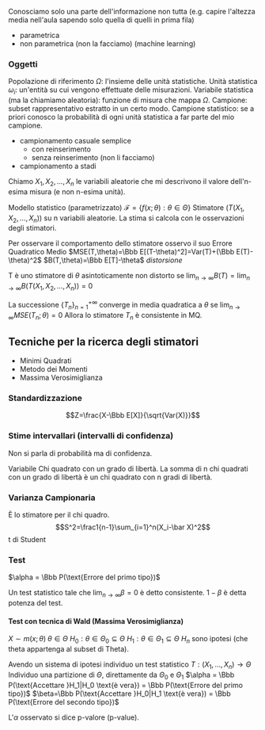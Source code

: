 Conosciamo solo una parte dell'informazione non tutta (e.g. capire l'altezza media nell'aula sapendo solo quella di quelli in prima fila)
- parametrica
- non parametrica (non la facciamo) (machine learning)

### Oggetti

Popolazione di riferimento $\Omega$: l'insieme delle unità statistiche.
Unità statistica $\omega_i$: un'entità su cui vengono effettuate delle misurazioni.
Variabile statistica (ma la chiamiamo aleatoria): funzione di misura che mappa $\Omega$.
Campione: subset rappresentativo estratto in un certo modo.
Campione statistico: se a priori conosco la probabilità di ogni unità statistica a far parte del mio campione.
- campionamento casuale semplice
   - con reinserimento
   - senza reinserimento (non li facciamo)
- campionamento a stadi

Chiamo $X_1, X_2, \dots,X_n$ le variabili aleatorie che mi descrivono il valore dell'n-esima misura (e non n-esima unità).

Modello statistico (parametrizzato) $\mathcal F=\{f(x;\theta):\theta\in\Theta\}$
Stimatore ($T(X_1,X_2,\dots,X_n$)) su n variabili aleatorie. La stima si calcola con le osservazioni degli stimatori.

Per osservare il comportamento dello stimatore osservo il suo
Errore Quadratico Medio
$MSE(T,\theta)=\Bbb E[(T-\theta)^2]=Var(T)+(\Bbb E(T)-\theta)^2$
$B(T,\theta)=\Bbb E[T]-\theta$  _distorsione_

T è uno stimatore di $\theta$ asintoticamente non distorto se $\lim_{n\to\infty}B(T)=\lim_{n\to\infty}B(T(X_1,X_2,\dots,X_n))=0$

La successione $\{T_n\}_{n=1}^{+\infty}$ converge in media quadratica a $\theta$ se $\lim_{n\to\infty} MSE(T_n;\theta)=0$
Allora lo stimatore $T_n$ è consistente in MQ.

## Tecniche per la ricerca degli stimatori
- Minimi Quadrati
- Metodo dei Momenti
- Massima Verosimiglianza


### Standardizzazione
$$Z=\frac{X-\Bbb E[X]}{\sqrt{Var(X)}}$$

### Stime intervallari (intervalli di confidenza)
Non si parla di probabilità ma di confidenza.

Variabile Chi quadrato con un grado di libertà.
La somma di n chi quadrati con un grado di libertà è un chi quadrato con n gradi di libertà.

### Varianza Campionaria
È lo stimatore per il chi quadro. 
$$S^2=\frac1{n-1}\sum_{i=1}^n(X_i-\bar X)^2$$
t di Student

### Test

$\alpha = \Bbb P(\text{Errore del primo tipo})$

Un test statistico tale che $\lim_{n\to\infty} \beta=0$ è detto consistente. 
$1-\beta$ è detta potenza del test.

#### Test con tecnica di Wald (Massima Verosimiglianza)

$X\sim m(x;\theta)\;\theta\in\Theta$
$H_0:\theta\in\Theta_0\subseteq \Theta$
$H_1:\theta\in\Theta_1\subseteq \Theta$
$H_n$ sono ipotesi (che theta appartenga al subset di Theta).

Avendo un sistema di ipotesi individuo un test statistico $T:(X_1,\dots,X_n)\to\Theta$
Individuo una partizione di $\Theta$, direttamente da $\Theta_0$ e $\Theta_1$
$\alpha = \Bbb P(\text{Accettare }H_1|H_0 \text{è vera}) = \Bbb P(\text{Errore del primo tipo})$
$\beta=\Bbb P(\text{Accettare }H_0|H_1 \text{è vera}) = \Bbb P(\text{Errore del secondo tipo})$

L'$\alpha$ osservato si dice p-valore (p-value).